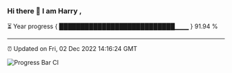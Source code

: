 ### Hi there 👋 I am Harry , 

⏳ Year progress { ███████████████████████████▁▁▁ } 91.94 %

---

⏰ Updated on Fri, 02 Dec 2022 14:16:24 GMT

![Progress Bar CI](https://github.com/duykhang68/duykhang68/workflows/Progress%20Bar%20CI/badge.svg)
